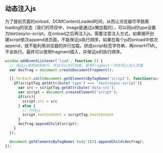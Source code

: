 ## 动态注入js
为了提前页面的onload、DOMContentLoaded时间，从而让浏览器尽早脱离loading的状态（我们的项目中，image是通过js懒加载的），可以将js的type设置为text/async-script，在onload之后再注入js。需要注意注入方式，如果循环创建script依次append进页面，不能保证js执行顺序，如果在每个js的onload中依次append，就不能利用浏览器的并行加载。拼成script标签字符串，再innerHTML,不会执行。最终可以使用fragment插入，并保证js的执行顺序。
```javascript
window.addEventListener('load', function () {
  // 保证js按照顺序执行、并且可以并行加载，使用fragment一次性将js加入页面
  var docfrag = document.createDocumentFragment();

  [].forEach.call(document.getElementsByTagName('script'), function(scriptTag){
    if(scriptTag.getAttribute('type') === 'text/async-script'){
      var src = scriptTag.getAttribute('data-src');
      var script = document.createElement('script');
      if(src){
        script.src = src
      } else {
        // 行内js
        script.textContent = scriptTag.textContent
      }
      docfrag.appendChild(script);
    }
  });

  document.getElementsByTagName('body')[0].appendChild(docfrag);
});
```